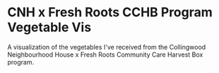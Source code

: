 # CNH x Fresh Roots CCHB Program Vegetable Vis

A visualization of the vegetables I've received from the Collingwood Neighbourhood House x Fresh Roots Community Care Harvest Box program.
